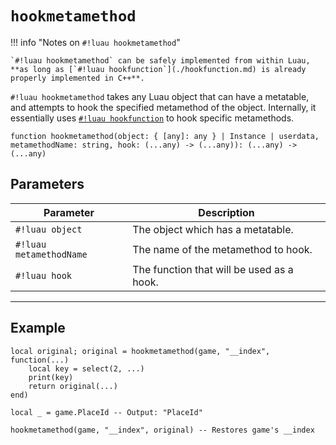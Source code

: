 # `hookmetamethod`

!!! info "Notes on `#!luau hookmetamethod`"

    `#!luau hookmetamethod` can be safely implemented from within Luau, **as long as [`#!luau hookfunction`](./hookfunction.md) is already properly implemented in C++**.

`#!luau hookmetamethod` takes any Luau object that can have a metatable, and attempts to hook the specified metamethod of the object. Internally, it essentially uses [`#!luau hookfunction`](./hookfunction.md) to hook specific metamethods.

```luau
function hookmetamethod(object: { [any]: any } | Instance | userdata, metamethodName: string, hook: (...any) -> (...any)): (...any) -> (...any)
```

## Parameters

| Parameter | Description |
|-----------|-------------|
| `#!luau object` | The object which has a metatable. |
| `#!luau metamethodName` | The name of the metamethod to hook. |
| `#!luau hook` | The function that will be used as a hook. |

---

## Example

```luau title="Easily hooking metamethods with hookmetamethod" linenums="1"
local original; original = hookmetamethod(game, "__index", function(...)
    local key = select(2, ...)
    print(key)
    return original(...)
end)

local _ = game.PlaceId -- Output: "PlaceId"

hookmetamethod(game, "__index", original) -- Restores game's __index
```

